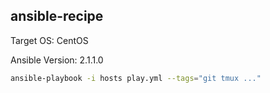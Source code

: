 ## ansible-recipe

Target OS: CentOS

Ansible Version: 2.1.1.0

```sh
ansible-playbook -i hosts play.yml --tags="git tmux ..."
```
